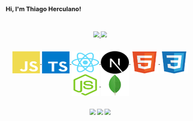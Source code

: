 ### Hi, I'm Thiago Herculano!
<br>
<br>

<div align="center">
  <a href="https://github.com/Tsherculano">
  <img height="180em" src="https://github-readme-stats.vercel.app/api?username=Tsherculano&show_icons=true&theme=dark&include_all_commits=true&count_private=true"/>
  <img height="180em" src="https://github-readme-stats.vercel.app/api/top-langs/?username=Tsherculano&layout=compact&langs_count=7&theme=dark"/>
</div><br>

<div style="display: inline_block" align="center"><br>
  <img align="center" alt="Js" height="60" width="75" src="https://raw.githubusercontent.com/devicons/devicon/master/icons/javascript/javascript-plain.svg">
  <img align="center" alt="Ts" height="60" width="75" src="https://raw.githubusercontent.com/devicons/devicon/master/icons/typescript/typescript-plain.svg">
  <img align="center" alt="React" height="60" width="75" src="https://raw.githubusercontent.com/devicons/devicon/master/icons/react/react-original.svg">
  <img align="center" alt="Next" height="60" width="75" src="https://raw.githubusercontent.com/devicons/devicon/master/icons/nextjs/nextjs-original.svg">
  <img align="center" alt="HTML" height="60" width="75" src="https://raw.githubusercontent.com/devicons/devicon/master/icons/html5/html5-original.svg">
  <img align="center" alt="CSS" height="60" width="75" src="https://raw.githubusercontent.com/devicons/devicon/master/icons/css3/css3-original.svg">
  <img align="center" alt="Node" height="60" width="75" src="https://raw.githubusercontent.com/devicons/devicon/master/icons/nodejs/nodejs-original.svg">
<img align="center" alt="Mongodb" height="60" width="75" src="https://raw.githubusercontent.com/devicons/devicon/master/icons/mongodb/mongodb-original.svg">
</div><br><br>
  
<div align="center">
  <a href="https://instagram.com/tsherculano" target="_blank"><img src="https://img.shields.io/badge/-Instagram-%23E4405F?style=for-the-badge&logo=instagram&logoColor=white" target="_blank"></a> 
  <a href = "mailto:tico.herculano@gmail.com"><img src="https://img.shields.io/badge/-Gmail-%23333?style=for-the-badge&logo=gmail&logoColor=white" target="_blank"></a>
  <a href="https://www.linkedin.com/in/tsherculano" target="_blank"><img src="https://img.shields.io/badge/-LinkedIn-%230077B5?style=for-the-badge&logo=linkedin&logoColor=white" target="_blank"></a> 
</div><br><br>
 



